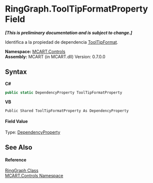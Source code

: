 # RingGraph.ToolTipFormatProperty Field
 _**\[This is preliminary documentation and is subject to change.\]**_

Identifica a la propiedad de dependencia <a href="a983dbab-ea0b-3a83-df9a-7ad88594ce78">ToolTipFormat</a>.

**Namespace:**&nbsp;<a href="1c9d7a8e-81d4-838a-f87d-7379b253b6ce">MCART.Controls</a><br />**Assembly:**&nbsp;MCART (in MCART.dll) Version: 0.7.0.0

## Syntax

**C#**<br />
``` C#
public static DependencyProperty ToolTipFormatProperty
```

**VB**<br />
``` VB
Public Shared ToolTipFormatProperty As DependencyProperty
```


#### Field Value
Type: <a href="http://msdn2.microsoft.com/es-es/library/ms589318" target="_blank">DependencyProperty</a>

## See Also


#### Reference
<a href="e4fc8893-df93-9e74-ea6c-e6a53821be41">RingGraph Class</a><br /><a href="1c9d7a8e-81d4-838a-f87d-7379b253b6ce">MCART.Controls Namespace</a><br />